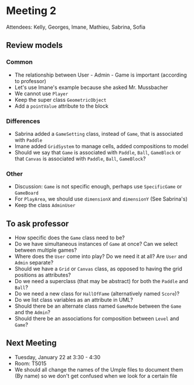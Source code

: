 # Meeting 2

Attendees: Kelly, Georges, Imane, Mathieu, Sabrina, Sofia

## Review models

### Common 
- The relationship between User - Admin - Game is important (according to professor)
- Let's use Imane's example because she asked Mr. Mussbacher 
- We cannot use ```Player``` 
- Keep the super class ```GeometricObject```
- Add a ```pointValue``` attribute to the block

### Differences
- Sabrina added a ```GameSetting``` class, instead of ```Game```, that is associated with ```Paddle```
- Imane added ```GridSystem``` to manage cells, added compositions to model
- Should we say that ```Game``` is associated with ```Paddle```, ```Ball```, ```GameBlock``` or that ```Canvas``` is associated with ```Paddle```, ```Ball```, ```GameBlock```?

### Other
- Discussion: ```Game``` is not specific enough, perhaps use ```SpecificGame``` or ```GameBoard```
- For ```PlayArea```, we should use ```dimensionX``` and ```dimensionY``` (See Sabrina's)
- Keep the class ```AdminUser```

## To ask professor
- How specific does the ```Game``` class need to be?
- Do we have simultaneous instances of ```Game``` at once? Can we select between multiple games?
- Where does the ```User``` come into play? Do we need it at all? Are ```User``` and ```Admin``` separate?
- Should we have a ```Grid``` or ```Canvas``` class, as opposed to having the grid positions as attributes?
- Do we need a superclass (that may be abstract) for both the ```Paddle``` and ```Ball```? 
- Do we need a new class for ```HallOfFame``` (alternatively named ```Score```)?
- Do we list class variables as an attribute in UML?
- Should there be an alternate class named ```GameMode``` between the ```Game``` and the ```Admin```?
- Should there be an associations for composition between ```Level``` and ```Game```?

## Next Meeting

- Tuesday, January 22 at 3:30 - 4:30
- Room: T5015
- We should all change the names of the Umple files to document them (By name) so we don't get confused when we look for a certain file
